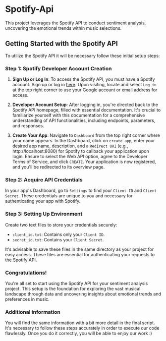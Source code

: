 # Spotify-Api
This project leverages the Spotify API to conduct sentiment analysis, uncovering the emotional trends within music selections.

## Getting Started with the Spotify API

To utilize the Spotify API it will be necessary follow these initial setup steps:

### Step 1: Spotify Developer Account Creation

1. **Sign Up or Log In**: To access the Spotify API, you must have a Spotify account. Sign up or log in [here](https://developer.spotify.com/documentation/web-api). Upon visiting, locate and select `Log in` at the top right corner to use your Google account or email address for access.

2. **Developer Account Setup**: After logging in, you're directed back to the Spotify API homepage, filled with essential documentation. It's crucial to familiarize yourself with this documentation for a comprehensive understanding of API functionalities, including endpoints, parameters, and responses.

3. **Create Your App**: Navigate to `Dashboard` from the top right corner where your name appears. In the Dashboard, click on `create app`, enter your desired app name, description, and a `Redirect URI` (e.g., http://localhost:8080) for Spotify to callback your application upon login. Ensure to select the Web API option, agree to the Developer Terms of Service, and click `CREATE`. Your application is now registered, and you'll be redirected to its overview page.

### Step 2: Acquire API Credentials

In your app's Dashboard, go to `Settings` to find your `Client ID` and `Client Secret`. These credentials are unique to you and necessary for authenticating your app with Spotify.

### Step 3: Setting Up Environment

Create two text files to store your credentials securely:

- `client_id.txt`: Contains only your `Client ID`.
- `secret_id.txt`: Contains your `Client Secret`.

It's advisable to save these files in the same directory as your project for easy access. These files are essential for authenticating your requests to the Spotify API.

### Congratulations!

You're all set to start using the Spotify API for your sentiment analysis project. This setup is the foundation for exploring the vast musical landscape through data and uncovering insights about emotional trends and preferences in music.

### Additional information

You will find the same information with a bit more detail in the final script. It's necessary to follow these steps accurately in order to execute our code flawlessly. Once you do it correctly, you will be able to enjoy our work :)
